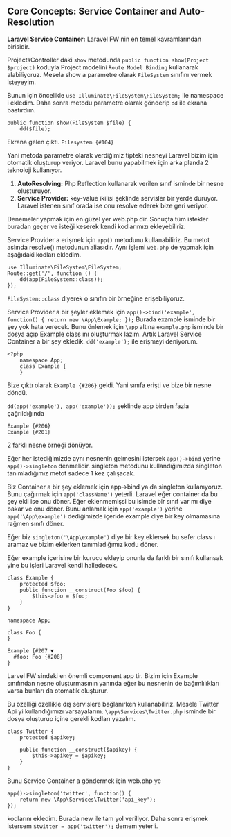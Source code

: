 ## Core Concepts: Service Container and Auto-Resolution ##

__Laravel Service Container:__ Laravel FW nin en temel kavramlarından birisidir.

ProjectsController daki `show` metodunda `public function show(Project $project)` koduyla Project modelini `Route Model Binding` kullanarak alabiliyoruz. Mesela show a parametre olarak `FileSystem` sınıfını vermek isteyeyim.

Bunun için öncelikle `use Illuminate\FileSystem\FileSystem;` ile namespace i ekledim. Daha sonra metodu parametre olarak gönderip `dd` ile ekrana bastırdım.

```
public function show(FileSystem $file) {
    dd($file);
```
Ekrana gelen çıktı. `Filesystem {#104}`

Yani metoda parametre olarak verdiğimiz tipteki nesneyi Laravel bizim için otomatik oluşturup veriyor.
Laravel bunu yapabilmek için arka planda 2 teknoloji kullanıyor.
1. __AutoResolving:__ Php Reflection kullanarak verilen sınıf isminde bir nesne oluşturuyor.
2. __Service Provider:__ key-value ikilisi şeklinde servisler bir yerde duruyor. Laravel istenen sınıf orada ise onu resolve ederek bize geri veriyor.

Denemeler yapmak için en güzel yer web.php dir. Sonuçta tüm istekler buradan geçer ve isteği keserek kendi kodlarımızı ekleyebiliriz.

Service Provider a erişmek için `app()` metodunu kullanabiliriz. Bu metot aslında resolve() metodunun aliasıdır. Aynı işlemi `web.php` de yapmak için aşağıdaki kodları ekledim.

```
use Illuminate\FileSystem\FileSystem;
Route::get('/', function () {
    dd(app(FileSystem::class));
});
```

`FileSystem::class` diyerek o sınıfın bir örneğine erişebiliyoruz.

Service Provider a bir şeyler eklemek için `app()->bind('example', function() { return new \App\Example; });`
Burada example isminde bir şey yok hata verecek. Bunu önlemek için `\app` altına `example.php` isminde bir dosya açıp Example class ını oluşturmak lazım. Artık Laravel Service Container a bir şey ekledik. `dd('example');` ile erişmeyi deniyorum.
```
<?php
    namespace App;
    class Example {
    }
```

Bize çıktı olarak `Example {#206}` geldi. Yani sınıfa erişti ve bize bir nesne döndü.

`dd(app('example'), app('example'));` şeklinde app birden fazla çağrıldığında
```
Example {#206}
Example {#201}
```
2 farklı nesne örneği dönüyor.

Eğer her istediğimizde aynı nesnenin gelmesini istersek `app()->bind` yerine `app()->singleton` denmelidir.
singleton metodunu kullandığımızda singleton tanımladığımız metot sadece 1 kez çalışacak.

Biz Container a bir şey eklemek için app->bind ya da singleton kullanıyoruz. Bunu çağırmak için `app('className')` yeterli. Laravel eğer container da bu şey ekli ise onu döner. Eğer eklenmemişsi bu isimde bir sınıf var mı diye bakar ve onu döner. Bunu anlamak için `app('example')` yerine `app('\App\example')` dediğimizde içeride example diye bir key olmamasına rağmen sınıfı döner.

Eğer biz `singleton('\App\example')` diye bir key eklersek bu sefer class ı aramaz ve bizim eklerken tanımladığımız kodu döner.

Eğer example içerisine bir kurucu ekleyip onunla da farklı bir sınıfı kullansak yine bu işleri Laravel kendi halledecek.

```
class Example {
    protected $foo;
    public function __construct(Foo $foo) {
        $this->foo = $foo;
    }
}

namespace App;

class Foo {
}

Example {#207 ▼
  #foo: Foo {#208}
}
```
Larvel FW sindeki en önemli component app tir. Bizim için Example sınıfından nesne oluşturmasının yanında eğer bu nesnenin de bağımlılıkları varsa bunları da otomatik oluşturur.

Bu özelliği özellikle dış servislere bağlanırken kullanabiliriz. Mesele Twitter Api yi kullandığımızı varsayalarım.
`\app\Services\Twitter.php` isminde bir dosya oluşturup içine gerekli kodları yazalım.
```
class Twitter {
    protected $apikey;

    public function __construct($apikey) {
        $this->apikey = $apikey;
    }
}
```
Bunu Service Container a göndermek için web.php ye
```
app()->singleton('twitter', function() {
    return new \App\Services\Twitter('api_key');
});
```
kodlarını ekledim. Burada new ile tam yol veriliyor. Daha sonra erişmek istersem `$twitter = app('twitter');` demem yeterli.

